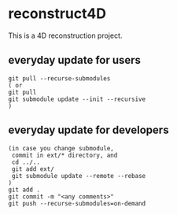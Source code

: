 # reconstruct4D
This is a 4D reconstruction project.

## everyday update for users
```
git pull --recurse-submodules
( or
git pull
git submodule update --init --recursive
)
```

## everyday update for developers
```
(in case you change submodule,
 commit in ext/* directory, and
 cd ../..
 git add ext/
 git submodule update --remote --rebase
)
git add .
git commit -m "<any comments>"
git push --recurse-submodules=on-demand
```